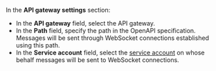 In the **API gateway settings** section:
* In the **API gateway** field, select the API gateway.
* In the **Path** field, specify the path in the OpenAPI specification. Messages will be sent through WebSocket connections established using this path.
* In the **Service account** field, select the [service account](../../iam/concepts/users/service-accounts.md) on whose behalf messages will be sent to WebSocket connections.
